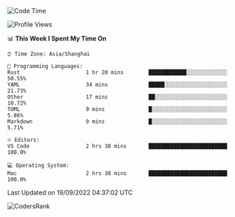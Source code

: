 <!--START_SECTION:waka-->
![Code Time](http://img.shields.io/badge/Code%20Time-1%2C679%20hrs%201%20min-blue)

![Profile Views](http://img.shields.io/badge/Profile%20Views-32-blue)

📊 **This Week I Spent My Time On** 

```text
⌚︎ Time Zone: Asia/Shanghai

💬 Programming Languages: 
Rust                     1 hr 20 mins        ████████████░░░░░░░░░░░░░   50.55% 
YAML                     34 mins             █████░░░░░░░░░░░░░░░░░░░░   21.73% 
Other                    17 mins             ██░░░░░░░░░░░░░░░░░░░░░░░   10.72% 
TOML                     9 mins              █░░░░░░░░░░░░░░░░░░░░░░░░   5.86% 
Markdown                 9 mins              █░░░░░░░░░░░░░░░░░░░░░░░░   5.71%

🔥 Editors: 
VS Code                  2 hrs 38 mins       █████████████████████████   100.0%

💻 Operating System: 
Mac                      2 hrs 38 mins       █████████████████████████   100.0%

```


 Last Updated on 19/09/2022 04:37:02 UTC
<!--END_SECTION:waka-->

![CodersRank](https://cr-skills-chart-widget.azurewebsites.net/api/api?username=BugenZhao&padding=16&tooltip=true&branding=false&sort-by-score=true&skills=Rust%2C%20Swift%2C%20C%2C%20TypeScript%2C%20Java%2C%20Go%2C%20Dart%2C%20C%2B%2B%2C%20Python%2C%20Assembly%2C%20Shell%2C%20Kotlin)
